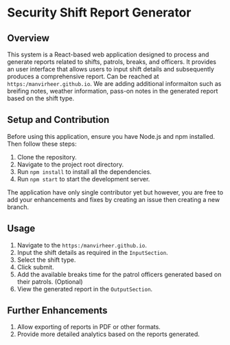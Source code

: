 # Security Shift Report Generator

## Overview

This system is a React-based web application designed to process and generate reports related to shifts, patrols, breaks, and officers. It provides an user interface that allows users to input shift details and subsequently produces a comprehensive report. Can be reached at `https:/manvirheer.github.io`. We are adding additional informaiton such as breifing notes, weather information, pass-on notes in the generated report based on the shift type.


## Setup and Contribution

Before using this application, ensure you have Node.js and npm installed. Then follow these steps:

1. Clone the repository.
2. Navigate to the project root directory.
3. Run `npm install` to install all the dependencies.
4. Run `npm start` to start the development server.

The application have only single contributor yet but however, you are free to add your enhancements and fixes by creating an issue then creating a new branch.

## Usage

1. Navigate to the `https:/manvirheer.github.io`.
2. Input the shift details as required in the `InputSection`.
3. Select the shift type.
4. Click submit.
5. Add the available breaks time for the patrol officers generated based on their patrols. (Optional)
6. View the generated report in the `OutputSection`.

## Further Enhancements

1. Allow exporting of reports in PDF or other formats.
2. Provide more detailed analytics based on the reports generated.
